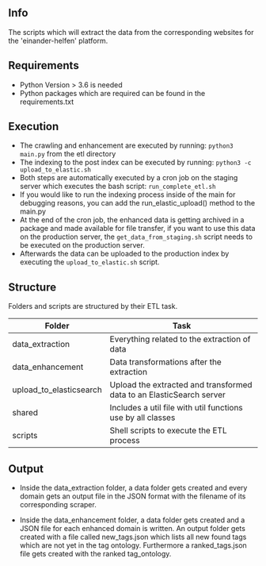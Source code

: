 ## Info
The scripts which will extract the data from the corresponding websites for the 'einander-helfen' platform.

## Requirements
- Python Version > 3.6 is needed
- Python packages which are required can be found in the requirements.txt

## Execution
- The crawling and enhancement are executed by running:
    `python3 main.py` from the etl directory
- The indexing to the post index can be executed by running:
    `python3 -c upload_to_elastic.sh`
- Both steps are automatically executed by a cron job on the staging server which executes the bash script:
    `run_complete_etl.sh`
- If you would like to run the indexing process inside of the main for debugging reasons,
   you can add the run_elastic_upload() method to the main.py
- At the end of the cron job, the enhanced data is getting archived in a package and made available for file transfer,
    if you want to use this data on the production server, the `get_data_from_staging.sh` script needs to be executed on the production server.
- Afterwards the data can be uploaded to the production index by executing the `upload_to_elastic.sh` script.

## Structure
Folders and scripts are structured by their ETL task.

| Folder                  | Task                                                                     |
| ----------------------- | ------------------------------------------------------------------------ |
| data_extraction         | Everything related to the extraction of data                             |
| data_enhancement        | Data transformations after the extraction                                |
| upload_to_elasticsearch | Upload the extracted and transformed data to an ElasticSearch server     |
| shared                  | Includes a util file with util functions use by all classes              |
| scripts                 | Shell scripts to execute the ETL process                                |
## Output

- Inside the data_extraction folder, a data folder gets created and every domain gets an output file
in the JSON format with the filename of its corresponding scraper.

- Inside the data_enhancement folder, a data folder gets created and a JSON file for each enhanced domain is written.
An output folder gets created with a file called new_tags.json which lists all new found tags which are not yet in 
the tag ontology. Furthermore a ranked_tags.json file gets created with the ranked tag_ontology.
